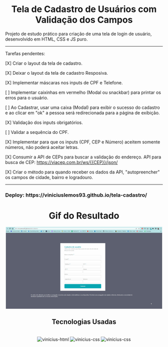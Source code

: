 <h1 align="center">Tela de Cadastro de Usuários com Validação dos Campos</h1>

Projeto de estudo prático para criação de uma tela de login de usuário, desenvolvido em HTML, CSS e JS puro.

<hr>
Tarefas pendentes:

[X] Criar o layout da tela de cadastro.

[X] Deixar o layout da tela de cadastro Resposiva.

[X] Implementar máscaras nos inputs de CPF e Telefone.

[ ] Implementar caixinhas em vermelho (Modal ou snackbar) para printar os erros para o usuário.

[ ] Ao Cadastrar, usar uma caixa (Modal) para exibir o sucesso do cadastro e ao clicar em "ok" a pessoa será redirecionada para a página de exibição.

[X] Validação dos inputs obrigatórios. 

[ ] Validar a sequência do CPF.

[X] Implementar para que os inputs (CPF, CEP e Número) aceitem somente números, não poderá aceitar letras.

[X] Consumir a API de CEPs para buscar a validação do endereço. API para busca de CEP: https://viacep.com.br/ws/{{CEP}}/json/

[X] Criar o método para quando receber os dados da API, "autopreencher" os campos de cidade, bairro e logradouro.

<hr>
<h3> Deploy: https://viniciuslemos93.github.io/tela-cadastro/

</div>

<h1 align="center">Gif do Resultado</h1>
<div align="center">
<img align="center" alt="Design do site" width="500" src="gif-projeto.gif">

</div>

<h2 align="center">Tecnologias Usadas</h2>
<div align="center">
     <div style="display: inline_block margin-left:auto margin-rigth:auto"><br>
        <img align="lef" alt="vinicius-html" height="40 widht="50" src="https://cdn.jsdelivr.net/gh/devicons/devicon/icons/html5/html5-plain-wordmark.svg" />
        <img align="lef" alt="vinicius-css" height="40 widht="50" src="https://cdn.jsdelivr.net/gh/devicons/devicon/icons/css3/css3-plain-wordmark.svg" />
        <img align="lef" alt="vinicius-css" height="40 widht="50" src="https://cdn.jsdelivr.net/gh/devicons/devicon/icons/javascript/javascript-original.svg" /> 
    </div>
</div>
